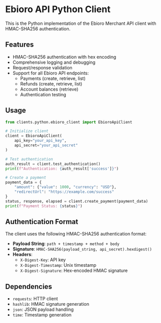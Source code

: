 # Ebioro API Python Client

This is the Python implementation of the Ebioro Merchant API client with HMAC-SHA256 authentication.

## Features

- HMAC-SHA256 authentication with hex encoding
- Comprehensive logging and debugging
- Request/response validation
- Support for all Ebioro API endpoints:
  - Payments (create, retrieve, list)
  - Refunds (create, retrieve, list)
  - Account balances (retrieve)
  - Authentication testing

## Usage

```python
from clients.python.ebioro_client import EbioroApiClient

# Initialize client
client = EbioroApiClient(
    api_key="your_api_key", 
    api_secret="your_api_secret"
)

# Test authentication
auth_result = client.test_authentication()
print(f"Authentication: {auth_result['success']}")

# Create a payment
payment_data = {
    "amount": {"value": 1000, "currency": "USD"},
    "redirectUrl": "https://example.com/success"
}
status, response, elapsed = client.create_payment(payment_data)
print(f"Payment Status: {status}")
```

## Authentication Format

The client uses the following HMAC-SHA256 authentication format:

- **Payload String**: `path + timestamp + method + body`
- **Signature**: `HMAC-SHA256(payload_string, api_secret).hexdigest()`
- **Headers**:
  - `X-Digest-Key`: API key
  - `X-Digest-Timestamp`: Unix timestamp
  - `X-Digest-Signature`: Hex-encoded HMAC signature

## Dependencies

- `requests`: HTTP client
- `hashlib`: HMAC signature generation
- `json`: JSON payload handling
- `time`: Timestamp generation
